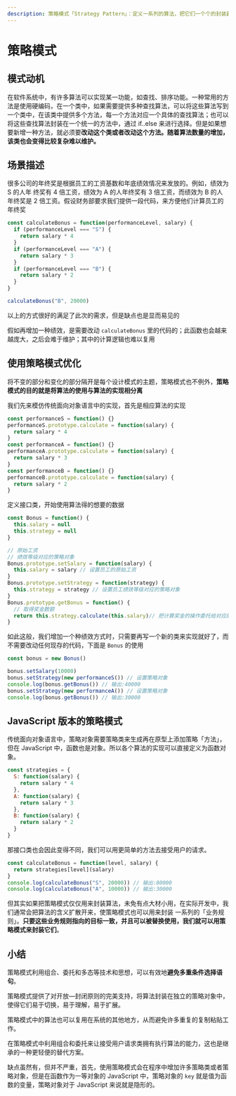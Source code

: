 ```yaml
---
description: 策略模式「Strategy Pattern」：定义一系列的算法，把它们一个个的封装起来，并且使它们可以互相替换
---
```


# 策略模式

## 模式动机

在软件系统中，有许多算法可以实现某一功能，如查找、排序功能。一种常用的方法是使用硬编码，在一个类中，如果需要提供多种查找算法，可以将这些算法写到一个类中，在该类中提供多个方法，每一个方法对应一个具体的查找算法；也可以将这些查找算法封装在一个统一的方法中，通过 if..else 来进行选择。但是如果想要新增一种方法，就必须要**改动这个类或者改动这个方法。随着算法数量的增加，该类也会变得比较复杂难以维护。**

## 场景描述

很多公司的年终奖是根据员工的工资基数和年底绩效情况来发放的。例如，绩效为 S 的人年 终奖有 4 倍工资，绩效为 A 的人年终奖有 3 倍工资，而绩效为 B 的人年终奖是 2 倍工资。假设财务部要求我们提供一段代码，来方便他们计算员工的年终奖

```javascript
const calculateBonus = function(performanceLevel, salary) {
  if (performanceLevel === "S") {
    return salary * 4
  }
  if (performanceLevel === "A") {
    return salary * 3
  }
  if (performanceLevel === "B") {
    return salary * 2
  }
}

calculateBonus("B", 20000) 
```

以上的方式很好的满足了此次的需求，但是缺点也是显而易见的

假如再增加一种绩效，是需要改动 `calculateBonus` 里的代码的；此函数也会越来越庞大，之后会难于维护；其中的计算逻辑也难以复用

## 使用策略模式优化

将不变的部分和变化的部分隔开是每个设计模式的主题，策略模式也不例外，**策略模式的目的就是将算法的使用与算法的实现相分离**

我们先来模仿传统面向对象语言中的实现，首先是相应算法的实现

```javascript
const performanceS = function() {}
performanceS.prototype.calculate = function(salary) {
  return salary * 4
}
const performanceA = function() {}
performanceA.prototype.calculate = function(salary) {
  return salary * 3
}
const performanceB = function() {}
performanceB.prototype.calculate = function(salary) {
  return salary * 2
}
```

定义接口类，开始使用算法得的想要的数据

```javascript
const Bonus = function() {
  this.salary = null
  this.strategy = null
}

// 原始工资
// 绩效等级对应的策略对象
Bonus.prototype.setSalary = function(salary) {
  this.salary = salary // 设置员工的原始工资
}
Bonus.prototype.setStrategy = function(strategy) {
  this.strategy = strategy // 设置员工绩效等级对应的策略对象
}
Bonus.prototype.getBonus = function() {
  // 取得奖金数额
  return this.strategy.calculate(this.salary)// 把计算奖金的操作委托给对应的策略对象
}
```

如此这般，我们增加一个种绩效方式时，只需要再写一个新的类来实现就好了，而不需要改动任何现存的代码，下面是 `Bonus` 的使用

```javascript
const bonus = new Bonus()

bonus.setSalary(10000)
bonus.setStrategy(new performanceS()) // 设置策略对象
console.log(bonus.getBonus()) // 输出:40000
bonus.setStrategy(new performanceA()) // 设置策略对象
console.log(bonus.getBonus()) // 输出:30000
```

## JavaScript 版本的策略模式

传统面向对象语言中，策略对象需要策略类来生成再在原型上添加策略「方法」，但在 JavaScript 中，函数也是对象。所以各个算法的实现可以直接定义为函数对象。

```javascript
const strategies = {
  S: function(salary) {
    return salary * 4
  },
  A: function(salary) {
    return salary * 3
  },
  B: function(salary) {
    return salary * 2
  }
}
```

那接口类也会因此变得不同，我们可以用更简单的方法去接受用户的请求。

```javascript
const calculateBonus = function(level, salary) {
  return strategies[level](salary)
}
console.log(calculateBonus("S", 20000)) // 输出:80000
console.log(calculateBonus("A", 10000)) // 输出:30000
```

但其实如果把策略模式仅仅用来封装算法，未免有点大材小用，在实际开发中，我们通常会把算法的含义扩散开来，使策略模式也可以用来封装 一系列的「业务规则」。**只要这些业务规则指向的目标一致，并且可以被替换使用，我们就可以用策略模式来封装它们**。

## 小结

策略模式利用组合、委托和多态等技术和思想，可以有效地**避免多重条件选择语句**。

策略模式提供了对开放—封闭原则的完美支持，将算法封装在独立的策略对象中，使得它们易于切换，易于理解，易于扩展。

策略模式中的算法也可以复用在系统的其他地方，从而避免许多重复的复制粘贴工作。

在策略模式中利用组合和委托来让接受用户请求类拥有执行算法的能力，这也是继承的一种更轻便的替代方案。

缺点虽然有，但并不严重，首先，使用策略模式会在程序中增加许多策略类或者策略对象，但是在函数作为一等对象的 JavaScript 中，策略对象的 `key` 就是值为函数的变量，策略对象对于 JavaScript 来说就是隐形的。

